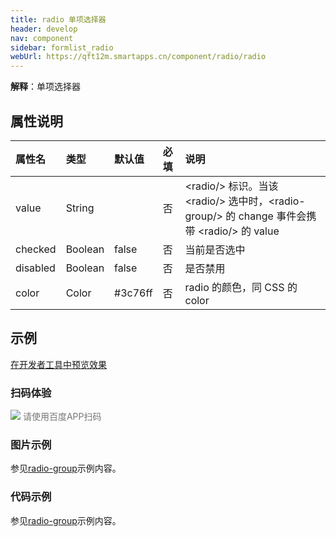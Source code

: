 ```yaml
---
title: radio 单项选择器
header: develop
nav: component
sidebar: formlist_radio
webUrl: https://qft12m.smartapps.cn/component/radio/radio
---
```


 

**解释**：单项选择器

##  属性说明 

| 属性名 | 类型 | 默认值 | 必填 | 说明 |
| :---- | :---- | :---- | :---- | :---- |
| value | String | &nbsp; | 否 | &lt;radio/&gt; 标识。当该 &lt;radio/&gt; 选中时，&lt;radio-group/&gt; 的 change 事件会携带 &lt;radio/&gt; 的 value |
| checked | Boolean | false | 否 |当前是否选中 |
| disabled | Boolean | false | 否 |是否禁用 |
| color | Color | #3c76ff| 否 | radio 的颜色，同 CSS 的 color |

## 示例

<a href="swanide://fragment/888efc1c79bb58d37aaaedf3ac792b851577360633121" title="在开发者工具中预览效果" target="_self">在开发者工具中预览效果</a>

### 扫码体验

<div class='scan-code-container'>
    <img src="https://b.bdstatic.com/miniapp/assets/images/doc_demo/radio.png" class="demo-qrcode-image" />
    <font color=#777 12px>请使用百度APP扫码</font>
</div>

###  图片示例 
 
参见[radio-group](https://smartprogram.baidu.com/docs/develop/component/formlist_radio-group/)示例内容。
 
 
###  代码示例 

参见[radio-group](https://smartprogram.baidu.com/docs/develop/component/formlist_radio-group/)示例内容。

